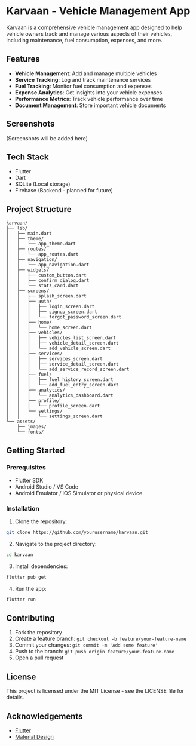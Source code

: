 # Karvaan - Vehicle Management App

Karvaan is a comprehensive vehicle management app designed to help vehicle owners track and manage various aspects of their vehicles, including maintenance, fuel consumption, expenses, and more.

## Features

- **Vehicle Management**: Add and manage multiple vehicles
- **Service Tracking**: Log and track maintenance services
- **Fuel Tracking**: Monitor fuel consumption and expenses
- **Expense Analytics**: Get insights into your vehicle expenses
- **Performance Metrics**: Track vehicle performance over time
- **Document Management**: Store important vehicle documents

## Screenshots

(Screenshots will be added here)

## Tech Stack

- Flutter
- Dart
- SQLite (Local storage)
- Firebase (Backend - planned for future)

## Project Structure

```
karvaan/
├── lib/
│   ├── main.dart
│   ├── theme/
│   │   └── app_theme.dart
│   ├── routes/
│   │   └── app_routes.dart
│   ├── navigation/
│   │   └── app_navigation.dart
│   ├── widgets/
│   │   ├── custom_button.dart
│   │   ├── confirm_dialog.dart
│   │   └── stats_card.dart
│   ├── screens/
│   │   ├── splash_screen.dart
│   │   ├── auth/
│   │   │   ├── login_screen.dart
│   │   │   ├── signup_screen.dart
│   │   │   └── forgot_password_screen.dart
│   │   ├── home/
│   │   │   └── home_screen.dart
│   │   ├── vehicles/
│   │   │   ├── vehicles_list_screen.dart
│   │   │   ├── vehicle_detail_screen.dart
│   │   │   └── add_vehicle_screen.dart
│   │   ├── services/
│   │   │   ├── services_screen.dart
│   │   │   ├── service_detail_screen.dart
│   │   │   └── add_service_record_screen.dart
│   │   ├── fuel/
│   │   │   ├── fuel_history_screen.dart
│   │   │   └── add_fuel_entry_screen.dart
│   │   ├── analytics/
│   │   │   └── analytics_dashboard.dart
│   │   ├── profile/
│   │   │   └── profile_screen.dart
│   │   └── settings/
│   │       └── settings_screen.dart
└── assets/
    ├── images/
    └── fonts/
```

## Getting Started

### Prerequisites

- Flutter SDK
- Android Studio / VS Code
- Android Emulator / iOS Simulator or physical device

### Installation

1. Clone the repository:
```bash
git clone https://github.com/yourusername/karvaan.git
```

2. Navigate to the project directory:
```bash
cd karvaan
```

3. Install dependencies:
```bash
flutter pub get
```

4. Run the app:
```bash
flutter run
```

## Contributing

1. Fork the repository
2. Create a feature branch: `git checkout -b feature/your-feature-name`
3. Commit your changes: `git commit -m 'Add some feature'`
4. Push to the branch: `git push origin feature/your-feature-name`
5. Open a pull request

## License

This project is licensed under the MIT License - see the LICENSE file for details.

## Acknowledgements

- [Flutter](https://flutter.dev/)
- [Material Design](https://material.io/design)